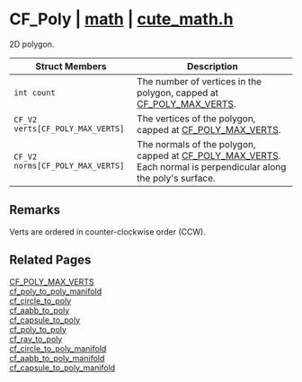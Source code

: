 # CF_Poly | [math](https://github.com/RandyGaul/cute_framework/blob/master/docs/math_readme.md) | [cute_math.h](https://github.com/RandyGaul/cute_framework/blob/master/include/cute_math.h)

2D polygon.

Struct Members | Description
--- | ---
`int count` | The number of vertices in the polygon, capped at [CF_POLY_MAX_VERTS](https://github.com/RandyGaul/cute_framework/blob/master/docs/math/cf_poly_max_verts.md).
`CF_V2 verts[CF_POLY_MAX_VERTS]` | The vertices of the polygon, capped at [CF_POLY_MAX_VERTS](https://github.com/RandyGaul/cute_framework/blob/master/docs/math/cf_poly_max_verts.md).
`CF_V2 norms[CF_POLY_MAX_VERTS]` | The normals of the polygon, capped at [CF_POLY_MAX_VERTS](https://github.com/RandyGaul/cute_framework/blob/master/docs/math/cf_poly_max_verts.md). Each normal is perpendicular along the poly's surface.

## Remarks

Verts are ordered in counter-clockwise order (CCW).

## Related Pages

[CF_POLY_MAX_VERTS](https://github.com/RandyGaul/cute_framework/blob/master/docs/math/cf_poly_max_verts.md)  
[cf_poly_to_poly_manifold](https://github.com/RandyGaul/cute_framework/blob/master/docs/math/cf_poly_to_poly_manifold.md)  
[cf_circle_to_poly](https://github.com/RandyGaul/cute_framework/blob/master/docs/math/cf_circle_to_poly.md)  
[cf_aabb_to_poly](https://github.com/RandyGaul/cute_framework/blob/master/docs/math/cf_aabb_to_poly.md)  
[cf_capsule_to_poly](https://github.com/RandyGaul/cute_framework/blob/master/docs/math/cf_capsule_to_poly.md)  
[cf_poly_to_poly](https://github.com/RandyGaul/cute_framework/blob/master/docs/math/cf_poly_to_poly.md)  
[cf_ray_to_poly](https://github.com/RandyGaul/cute_framework/blob/master/docs/math/cf_ray_to_poly.md)  
[cf_circle_to_poly_manifold](https://github.com/RandyGaul/cute_framework/blob/master/docs/math/cf_circle_to_poly_manifold.md)  
[cf_aabb_to_poly_manifold](https://github.com/RandyGaul/cute_framework/blob/master/docs/math/cf_aabb_to_poly_manifold.md)  
[cf_capsule_to_poly_manifold](https://github.com/RandyGaul/cute_framework/blob/master/docs/math/cf_capsule_to_poly_manifold.md)  
